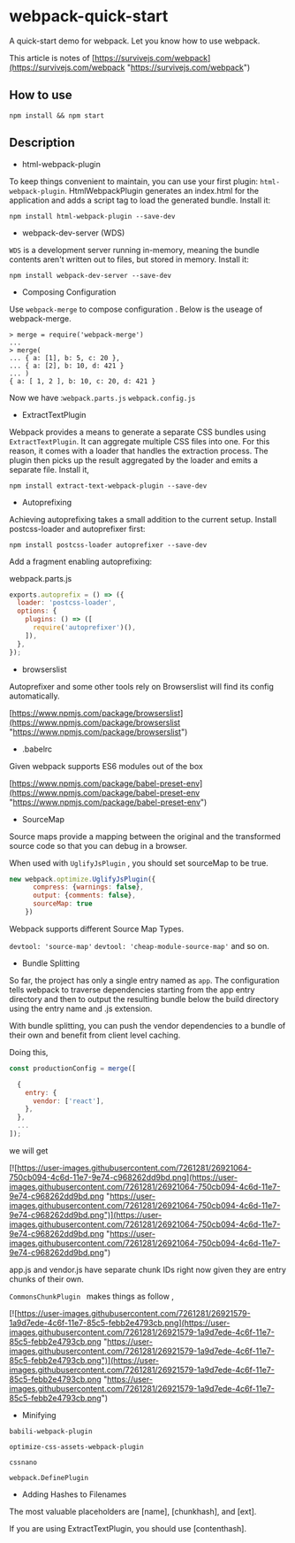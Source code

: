 # webpack-quick-start
A quick-start demo for webpack.  Let you know how to use webpack.

This article is notes of [https://survivejs.com/webpack](https://survivejs.com/webpack "https://survivejs.com/webpack")

## How to use
`npm install && npm start`

## Description
- html-webpack-plugin

To keep things convenient to maintain, you can use your first plugin: `html-webpack-plugin`. HtmlWebpackPlugin generates an index.html for the application and adds a script tag to load the generated bundle. Install it:

`npm install html-webpack-plugin --save-dev`

- webpack-dev-server (WDS)

`WDS` is a development server running in-memory, meaning the bundle contents aren't written out to files, but stored in memory. Install it:

`npm install webpack-dev-server --save-dev`

- Composing Configuration

Use `webpack-merge` to compose configuration . Below is the useage of webpack-merge.

```shell
> merge = require('webpack-merge')
...
> merge(
... { a: [1], b: 5, c: 20 },
... { a: [2], b: 10, d: 421 }
... )
{ a: [ 1, 2 ], b: 10, c: 20, d: 421 }
```

Now we have :`webpack.parts.js`  `webpack.config.js`

- ExtractTextPlugin

Webpack provides a means to generate a separate CSS bundles using `ExtractTextPlugin`. It can aggregate multiple CSS files into one. For this reason, it comes with a loader that handles the extraction process. The plugin then picks up the result aggregated by the loader and emits a separate file. Install it,

`npm install extract-text-webpack-plugin --save-dev`

- Autoprefixing

Achieving autoprefixing takes a small addition to the current setup. Install postcss-loader and autoprefixer first:

`npm install postcss-loader autoprefixer --save-dev`

Add a fragment enabling autoprefixing:

webpack.parts.js

```javascript
exports.autoprefix = () => ({
  loader: 'postcss-loader',
  options: {
    plugins: () => ([
      require('autoprefixer')(),
    ]),
  },
});
```

- browserslist

Autoprefixer and some other tools rely on Browserslist will find its config automatically.

[https://www.npmjs.com/package/browserslist](https://www.npmjs.com/package/browserslist "https://www.npmjs.com/package/browserslist")

- .babelrc

Given webpack supports ES6 modules out of the box

[https://www.npmjs.com/package/babel-preset-env](https://www.npmjs.com/package/babel-preset-env "https://www.npmjs.com/package/babel-preset-env")

- SourceMap

Source maps  provide a mapping between the original and the transformed source code so that you can debug in a browser.

When used with  `UglifyJsPlugin` , you should set sourceMap to be true.
```javascript
new webpack.optimize.UglifyJsPlugin({
      compress: {warnings: false},
      output: {comments: false},
      sourceMap: true
    })
```

Webpack supports  different Source Map Types.

`devtool: 'source-map'`  `devtool: 'cheap-module-source-map'` and so on.

- Bundle Splitting

So far, the project has only a single entry named as `app`. The configuration tells webpack to traverse dependencies starting from the app entry directory and then to output the resulting bundle below the build directory using the entry name and .js extension.

With bundle splitting, you can push the vendor dependencies to a bundle of their own and benefit from client level caching.

Doing this,

```javascript
const productionConfig = merge([

  {
    entry: {
      vendor: ['react'],
    },
  },
  ...
]);
```
we will get

[![https://user-images.githubusercontent.com/7261281/26921064-750cb094-4c6d-11e7-9e74-c968262dd9bd.png](https://user-images.githubusercontent.com/7261281/26921064-750cb094-4c6d-11e7-9e74-c968262dd9bd.png "https://user-images.githubusercontent.com/7261281/26921064-750cb094-4c6d-11e7-9e74-c968262dd9bd.png")](https://user-images.githubusercontent.com/7261281/26921064-750cb094-4c6d-11e7-9e74-c968262dd9bd.png "https://user-images.githubusercontent.com/7261281/26921064-750cb094-4c6d-11e7-9e74-c968262dd9bd.png")

app.js and vendor.js have separate chunk IDs right now given they are entry chunks of their own.

`CommonsChunkPlugin ` makes things as follow ,

[![https://user-images.githubusercontent.com/7261281/26921579-1a9d7ede-4c6f-11e7-85c5-febb2e4793cb.png](https://user-images.githubusercontent.com/7261281/26921579-1a9d7ede-4c6f-11e7-85c5-febb2e4793cb.png "https://user-images.githubusercontent.com/7261281/26921579-1a9d7ede-4c6f-11e7-85c5-febb2e4793cb.png")](https://user-images.githubusercontent.com/7261281/26921579-1a9d7ede-4c6f-11e7-85c5-febb2e4793cb.png "https://user-images.githubusercontent.com/7261281/26921579-1a9d7ede-4c6f-11e7-85c5-febb2e4793cb.png")

- Minifying

`babili-webpack-plugin`

`optimize-css-assets-webpack-plugin`

`cssnano`

`webpack.DefinePlugin`

- Adding Hashes to Filenames

The most valuable placeholders are [name], [chunkhash], and [ext].

If you are using ExtractTextPlugin, you should use [contenthash].




































